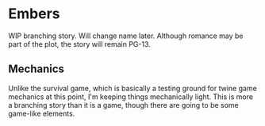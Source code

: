 # Embers
WIP branching story. Will change name later. Although romance may be part of the plot, the story will remain PG-13.

## Mechanics
Unlike the survival game, which is basically a testing ground for twine game mechanics at this point, I'm keeping things mechanically light. This is more a branching story than it is a game, though there are going to be some game-like elements.
